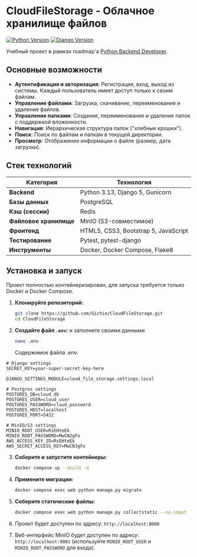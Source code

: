 # CloudFileStorage - Облачное хранилище файлов

[![Python Version](https://img.shields.io/badge/python-3.13-blue.svg)](https://www.python.org/downloads/release/python-3130/)
[![Django Version](https://img.shields.io/badge/django-5.0-green.svg)](https://www.djangoproject.com/download/)

Учебный проект в рамках roadmap'а [Python Backend Developer](https://zhukovsd.github.io/python-backend-learning-course/projects/cloud-file-storage/).

## Основные возможности

*   **Аутентификация и авторизация**: Регистрация, вход, выход из системы. Каждый пользователь имеет доступ только к своим файлам.
*   **Управление файлами**: Загрузка, скачивание, переименование и удаление файлов.
*   **Управление папками**: Создание, переименование и удаление папок с поддержкой вложенности.
*   **Навигация**: Иерархическая структура папок ("хлебные крошки").
*   **Поиск**: Поиск по файлам и папкам в текущей директории.
*   **Просмотр**: Отображение информации о файле (размер, дата загрузки).

## Стек технологий

| Категория           | Технология                                      |
| ------------------- | ----------------------------------------------- |
| **Backend**         | Python 3.13, Django 5, Gunicorn                 |
| **Базы данных**     | PostgreSQL                                      |
| **Кэш (сессии)**    | Redis                                           |
| **Файловое хранилище**| MinIO (S3-совместимое)                          |
| **Фронтенд**        | HTML5, CSS3, Bootstrap 5, JavaScript            |
| **Тестирование**    | Pytest, pytest-django                           |
| **Инструменты**     | Docker, Docker Compose, Flake8                  |

## Установка и запуск

Проект полностью контейнеризирован, для запуска требуется только Docker и Docker Compose.

1.  **Клонируйте репозиторий:**
    ```bash
    git clone https://github.com/Gichie/CloudFileStorage.git
    cd CloudFileStorage
    ```

2.  **Создайте файл `.env`:** и заполните своими данными
    ```bash
    nano .env
    ```
    Содержимое файла .env.

```env
# Django settings
SECRET_KEY=your-super-secret-key-here

DJANGO_SETTINGS_MODULE=cloud_file_storage.settings.local

# Postgres settings
POSTGRES_DB=cloud_db
POSTGRES_USER=cloud_user
POSTGRES_PASSWORD=cloud_password
POSTGRES_HOST=localhost
POSTGRES_PORT=5432

# MinIO/S3 settings
MINIO_ROOT_USER=RsEHteEk
MINIO_ROOT_PASSWORD=MwCNJgFo
AWS_ACCESS_KEY_ID=RsEHteEk
AWS_SECRET_ACCESS_KEY=MwCNJgFo
```

3.  **Соберите и запустите контейнеры:**
    ```bash
    docker compose up --build -d
    ```

4.  **Примените миграции:**
    ```bash
    docker compose exec web python manage.py migrate
    ```

5. **Соберите статические файлы:**
    ```bash
    docker compose exec web python manage.py collectstatic --no-input
    ```

6.  Проект будет доступен по адресу: `http://localhost:8000`

7.  Веб-интерфейс MinIO будет доступен по адресу: `http://localhost:9001` (используйте `MINIO_ROOT_USER` и `MINIO_ROOT_PASSWORD` для входа).